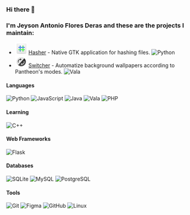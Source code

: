 ### Hi there 👋
### I'm Jeyson Antonio Flores Deras and these are the projects I maintain:
- ![HasherLogo][HasherLogo] [Hasher][HasherRepo] - Native GTK application for hashing files. ![Python](https://img.shields.io/badge/Python-3670A0?style=flat-square&logo=python&logoColor=white)
- ![SwitcherLogo][SwitcherLogo] [Switcher][SwitcherRepo] - Automatize background wallpapers according to Pantheon's modes. ![Vala](https://img.shields.io/badge/Vala-FBE5CD?style=flat-square&logo=V&logoColor=black)

<!--
<p align="center">
    <img src="https://github-readme-stats.vercel.app/api/top-langs/?username=JeysonFlores&layout=compact&hide=java" alt="JeysonFlores">
    <br> <br>
    <img src="https://github-readme-stats.vercel.app/api?username=JeysonFlores&show_icons=true" alt="JeysonFlores">
</p>

<p align="center">
    <img src="https://github-readme-stats.vercel.app/api/top-langs/?username=JeysonFlores&exclude_repo=TortiYa" alt="JeysonFlores">
    <br> <br>
    <img src="https://github-readme-stats.vercel.app/api?username=JeysonFlores&show_icons=true" alt="JeysonFlores">
</p>

![Top Langs](https://github-readme-stats.vercel.app/api/top-langs/?username=JeysonFlores&exclude_repo=TortiYa)
![Top Langs](https://github-readme-stats.vercel.app/api/top-langs/?username=JeysonFlores&exclude_repo=TortiYa&langs_count=11&hide=html&layout=compact)

-->
#### Languages
![Python](https://img.shields.io/badge/Python-3670A0?style=flat-square&logo=python&logoColor=white)
![JavaScript](https://img.shields.io/badge/JavaScript-F1E05A.svg?style=flat-square&logo=javascript&logoColor=black)
![Java](https://img.shields.io/badge/Java-B07219?style=flat-square&logo=java&logoColor=white)
![Vala](https://img.shields.io/badge/Vala-FBE5CD?style=flat-square&logo=V&logoColor=black)
![PHP](https://img.shields.io/badge/PHP-777BB4?style=flat-square&logo=PHP&logoColor=white)
#### Learning
![C++](https://img.shields.io/badge/C++-F34B7D.svg?style=flat-square&logo=c%2B%2B&logoColor=white)
#### Web Frameworks
![Flask](https://img.shields.io/badge/Flask-FFFFFF.svg?style=flat-square&logo=Flask&logoColor=black)
#### Databases
![SQLite](https://img.shields.io/badge/SQLite-82BCE2.svg?style=flat-square&logo=SQLite&logoColor=white)
![MySQL](https://img.shields.io/badge/MySQL-005E86.svg?style=flat-square&logo=MySQL&logoColor=white)
![PostgreSQL](https://img.shields.io/badge/PostgreSQL-31648C.svg?style=flat-square&logo=PostgreSQL&logoColor=white)
#### Tools
![Git](https://img.shields.io/badge/Git-%23F05033.svg?style=flat-square&logo=git&logoColor=white)
![Figma](https://img.shields.io/badge/Figma-%23F24E1E.svg?style=flat-square&logo=figma&logoColor=white)
![GitHub](https://img.shields.io/badge/GitHub-%23121011.svg?style=flat-square&logo=github&logoColor=white)
![Linux](https://img.shields.io/badge/Linux-000000?style=flat-square&logo=linux&logoColor=white)

[PaletaRepo]: https://github.com/JeysonFlores/Paleta
[PaletaLogo]: https://github.com/JeysonFlores/Paleta/blob/main/data/icons/16/com.github.jeysonflores.paleta.svg
[HasherRepo]: https://github.com/JeysonFlores/hasher
[HasherLogo]: https://github.com/JeysonFlores/hasher/blob/main/data/assets/icons/16x16/com.github.jeysonflores.hasher.svg
[SwitcherRepo]: https://github.com/JeysonFlores/switcher
[SwitcherLogo]: https://github.com/JeysonFlores/switcher/blob/main/data/icons/16/com.github.jeysonflores.switcher.svg

